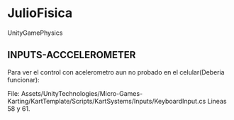 # JulioFisica
UnityGamePhysics

## INPUTS-ACCCELEROMETER

Para ver el control con acelerometro aun no probado en el celular(Deberia funcionar):

File:
Assets/UnityTechnologies/Micro-Games-Karting/KartTemplate/Scripts/KartSystems/Inputs/KeyboardInput.cs
Lineas 58 y 61.